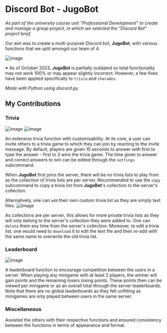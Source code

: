 # Discord Bot - JugoBot
_As part of the university course unit "Professional Development" to create and manage a group project, in which we selected the "Discord Bot" project brief._

Our aim was to create a multi-purpose Discord bot, **JugoBot**, with various functions that we split amongst our team of 4.

![image](https://github.com/M1nhnho/JugoBot-Discord-Bot/assets/81564712/d0add6c7-6816-4e9b-b2ca-545b9fd9310f)

※ As of October 2023, **JugoBot** is partially outdated so total functionality may not work 100% or may appear slightly incorrect. However, a few fixes have been applied specifically to `trivia` and `charades`.

_Made with Python using discord.py._

## My Contributions
### Trivia
![image](https://github.com/M1nhnho/JugoBot-Discord-Bot/assets/81564712/d29b3900-7f8b-40e2-9c52-3ce080d2cac9)
![image](https://github.com/M1nhnho/JugoBot-Discord-Bot/assets/81564712/ff63e10b-d3a9-4b22-94c6-2b44e9243da1)

An extensive trivia function with customisability. At its core, a user can invite others to a trivia game to which they can join by reacting to the invite message. By default, players are given 15 seconds to answer with first to type the answer - first to 3 wins the trivia game. The time given to answer and correct answers to win can be edited through the `settings` subcommand.

When **JugoBot** first joins the server, there will be no trivia lists to play from as the collection of trivia lists are per server. Recommended to use the `copy` subcommand to copy a trivia list from **JugoBot**'s collection to the server's collection.

Alternatively, one can `add` their own custom trivia list as they are simply text files.
![image](https://github.com/M1nhnho/JugoBot-Discord-Bot/assets/81564712/5e78a529-d547-461f-8e6e-7a85fabe28b1)

As collections are per server, this allows for more private trivia lists as they will only belong to the server's collection they were added to. One can `delete` them any time from the server's collection. Moreover, to edit a trivia list, one would need to `download` it to edit the text file and then re-add with the same name to overwrite the old trivia list.

### Leaderboard
![image](https://github.com/M1nhnho/JugoBot-Discord-Bot/assets/81564712/1c103f38-33b0-4a5b-8629-4599cd570607)

A leaderboard function to encourage competition between the users in a server. When playing any minigame with at least 2 players, the winner will gain points and the remaining losers losing points. These points then can be viewed per minigame or as an overall total through the server leaderboards. Note that there are no global leaderboards as they felt unfitting as minigames are only played between users in the same server.

### Miscellaneous

Assisted the others with their respective functions and ensured consistency between the functions in terms of appearance and format.
